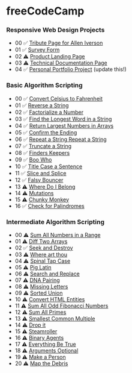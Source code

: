# freeCodeCamp

### Responsive Web Design Projects

- 00 ✅ [Tribute Page for Allen Iverson](https://codepen.io/simbaxo/full/xdbrRB/)
- 01 ✅ [Survey Form](https://codepen.io/simbaxo/full/mzZGgg)
- 02 ⚠️ [Product Landing Page]()
- 03 ⚠️ [Technical Documentation Page]()
- 04 ✅ [Personal Portfolio Project](https://codepen.io/simbaxo/full/vmORXq/) (update this!)

### Basic Algorithm Scripting

- 00 ✅ [Convert Celsius to Fahrenheit](https://learn.freecodecamp.org/javascript-algorithms-and-data-structures/basic-algorithm-scripting/convert-celsius-to-fahrenheit)
- 01 ✅ [Reverse a String](https://www.freecodecamp.org/challenges/reverse-a-string)
- 02 ✅ [Factorialize a Number](https://www.freecodecamp.org/challenges/factorialize-a-number)
- 03 ✅ [Find the Longest Word in a String](https://www.freecodecamp.org/challenges/find-the-longest-word-in-a-string)
- 04 ✅ [Return Largest Numbers in Arrays](https://learn.freecodecamp.org/javascript-algorithms-and-data-structures/basic-algorithm-scripting/return-largest-numbers-in-arrays)
- 05 ✅ [Confirm the Ending](https://learn.freecodecamp.org/javascript-algorithms-and-data-structures/basic-algorithm-scripting/confirm-the-ending/)
- 06 ✅ [Repeat a String Repeat a String](https://learn.freecodecamp.org/javascript-algorithms-and-data-structures/basic-algorithm-scripting/repeat-a-string-repeat-a-string/)
- 07 ✅ [Truncate a String](https://learn.freecodecamp.org/javascript-algorithms-and-data-structures/basic-algorithm-scripting/truncate-a-string/)
- 08 ✅ [Finders Keepers](https://learn.freecodecamp.org/javascript-algorithms-and-data-structures/basic-algorithm-scripting/finders-keepers/)
- 09 ✅ [Boo Who](https://learn.freecodecamp.org/javascript-algorithms-and-data-structures/basic-algorithm-scripting/boo-who/)
- 10 ✅ [Title Case a Sentence](https://learn.freecodecamp.org/javascript-algorithms-and-data-structures/basic-algorithm-scripting/title-case-a-sentence/)
- 11 ✅ [Slice and Splice](https://learn.freecodecamp.org/javascript-algorithms-and-data-structures/basic-algorithm-scripting/slice-and-splice/)
- 12 ✅ [Falsy Bouncer](https://learn.freecodecamp.org/javascript-algorithms-and-data-structures/basic-algorithm-scripting/falsy-bouncer/)
- 13 ⚠️ [Where Do I Belong](https://learn.freecodecamp.org/javascript-algorithms-and-data-structures/basic-algorithm-scripting/where-do-i-belong/)
- 14 ⚠️ [Mutations](https://learn.freecodecamp.org/javascript-algorithms-and-data-structures/basic-algorithm-scripting/mutations/)
- 15 ⚠️ [Chunky Monkey](https://learn.freecodecamp.org/javascript-algorithms-and-data-structures/basic-algorithm-scripting/chunky-monkey/)
- 16 ✅ [Check for Palindromes](https://www.freecodecamp.org/challenges/check-for-palindromes)

### Intermediate Algorithm Scripting

- 00 ⚠️ [Sum All Numbers in a Range](https://learn.freecodecamp.org/javascript-algorithms-and-data-structures/intermediate-algorithm-scripting/sum-all-numbers-in-a-range/)
- 01 ⚠️ [Diff Two Arrays](https://learn.freecodecamp.org/javascript-algorithms-and-data-structures/intermediate-algorithm-scripting/diff-two-arrays/)
- 02 ✅ [Seek and Destroy](https://learn.freecodecamp.org/javascript-algorithms-and-data-structures/intermediate-algorithm-scripting/seek-and-destroy)
- 03 ⚠️ [Where art thou](https://learn.freecodecamp.org/javascript-algorithms-and-data-structures/intermediate-algorithm-scripting/wherefore-art-thou)
- 04 ⚠️ [Spinal Tap Case](https://learn.freecodecamp.org/javascript-algorithms-and-data-structures/intermediate-algorithm-scripting/spinal-tap-case)
- 05 ⚠️ [Pig Latin](https://learn.freecodecamp.org/javascript-algorithms-and-data-structures/intermediate-algorithm-scripting/pig-latin)
- 06 ⚠️ [Search and Replace](https://learn.freecodecamp.org/javascript-algorithms-and-data-structures/intermediate-algorithm-scripting/search-and-replace)
- 07 ⚠️ [DNA Pairing](https://learn.freecodecamp.org/javascript-algorithms-and-data-structures/intermediate-algorithm-scripting/dna-pairing)
- 08 ⚠️ [Missing Letters](https://learn.freecodecamp.org/javascript-algorithms-and-data-structures/intermediate-algorithm-scripting/missing-letters)
- 09 ⚠️ [Sorted Union](https://learn.freecodecamp.org/javascript-algorithms-and-data-structures/intermediate-algorithm-scripting/sorted-union)
- 10 ⚠️ [Convert HTML Entities](https://learn.freecodecamp.org/javascript-algorithms-and-data-structures/intermediate-algorithm-scripting/convert-html-entities)
- 11 ⚠️ [Sum All Odd Fibonacci Numbers](https://learn.freecodecamp.org/javascript-algorithms-and-data-structures/intermediate-algorithm-scripting/sum-all-odd-fibonacci-numbers)
- 12 ⚠️ [Sum All Primes](https://learn.freecodecamp.org/javascript-algorithms-and-data-structures/intermediate-algorithm-scripting/sum-all-primes)
- 13 ⚠️ [Smallest Common Multiple](https://learn.freecodecamp.org/javascript-algorithms-and-data-structures/intermediate-algorithm-scripting/smallest-common-multiple)
- 14 ⚠️ [Drop it](https://learn.freecodecamp.org/javascript-algorithms-and-data-structures/intermediate-algorithm-scripting/drop-it)
- 15 ⚠️ [Steamroller](https://learn.freecodecamp.org/javascript-algorithms-and-data-structures/intermediate-algorithm-scripting/steamroller)
- 16 ⚠️ [Binary Agents](https://learn.freecodecamp.org/javascript-algorithms-and-data-structures/intermediate-algorithm-scripting/binary-agents)
- 17 ⚠️ [Everything Be True](https://learn.freecodecamp.org/javascript-algorithms-and-data-structures/intermediate-algorithm-scripting/everything-be-true/)
- 18 ⚠️ [Arguments Optional](https://learn.freecodecamp.org/javascript-algorithms-and-data-structures/intermediate-algorithm-scripting/arguments-optional)
- 19 ⚠️ [Make a Person](https://learn.freecodecamp.org/javascript-algorithms-and-data-structures/intermediate-algorithm-scripting/make-a-person)
- 20 ⚠️ [Map the Debris](https://learn.freecodecamp.org/javascript-algorithms-and-data-structures/intermediate-algorithm-scripting/map-the-debris)

